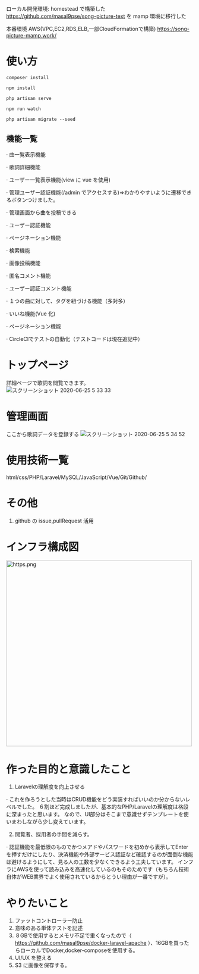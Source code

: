 ローカル開発環境: homestead で構築した https://github.com/masal9pse/song-picture-text を mamp 環境に移行した

本番環境 AWS(VPC,EC2,RDS,ELB,一部CloudFormationで構築) https://song-picture-mamp.work/

# 使い方

```
composer install

npm install

php artisan serve

npm run watch

php artisan migrate --seed
```

## 機能一覧
· 曲一覧表示機能

· 歌詞詳細機能

· ユーザー一覧表示機能(view に vue を使用)

· 管理ユーザー認証機能(/admin でアクセスする)=>わかりやすいように遷移できるボタンつけました。

· 管理画面から曲を投稿できる

· ユーザー認証機能

· ページネーション機能

· 検索機能

· 画像投稿機能

· 匿名コメント機能

· ユーザー認証コメント機能

· １つの曲に対して、タグを紐づける機能（多対多）

· いいね機能(Vue 化)

· ページネーション機能

· CircleCIでテストの自動化（テストコードは現在追記中）

# トップページ
詳細ページで歌詞を閲覧できます。
![スクリーンショット 2020-06-25 5 33 33](https://user-images.githubusercontent.com/51937772/85625242-187ea200-b6a6-11ea-914e-f7054c18d92c.png)

# 管理画面
ここから歌詞データを登録する
![スクリーンショット 2020-06-25 5 34 52](https://user-images.githubusercontent.com/51937772/85625345-48c64080-b6a6-11ea-94d7-a8f7d3295b8b.png)

# 使用技術一覧

html/css/PHP/Laravel/MySQL/JavaScript/Vue/Git/Github/

# その他

1. github の issue,pullRequest 活用

# インフラ構成図

<img width="500" alt="https.png" src="https://qiita-image-store.s3.ap-northeast-1.amazonaws.com/0/439295/e4cd5652-66b6-af9b-8a7f-21241e8e05a4.png">

# 作った目的と意識したこと
1. Laravelの理解度を向上させる

· これを作ろうとした当時はCRUD機能をどう実装すればいいのか分からないレベルでした。
６割ほど完成しましたが、基本的なPHP/Laravelの理解度は格段に深まったと思います。
なので、UI部分はそこまで意識せずテンプレートを使いまわしながら少し変えています。

2. 閲覧者、採用者の手間を減らす。

· 認証機能を最低限のものでかつメアドやパスワードを初めから表示してEnterを押すだけにしたり、決済機能や外部サービス認証など確認するのが面倒な機能は避けるようにして、見る人の工数を少なくできるよう工夫しています。
インフラにAWSを使って読み込みを高速化しているのもそのためです（もちろん技術自体がWEB業界でよく使用されているからとうい理由が一番ですが）。

# やりたいこと
1. ファットコントローラー防止
2. 意味のある単体テストを記述
3. ８GBで使用するとメモリ不足で重くなったので（ https://github.com/masal9pse/docker-laravel-apache ）、16GBを買ったらローカルでDocker,docker-composeを使用する。
4. UI/UX を整える
5. S3 に画像を保存する。
